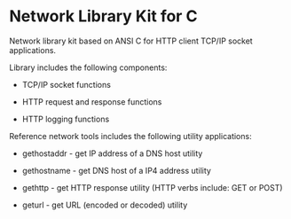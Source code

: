 Network Library Kit for C
=========================

Network library kit based on ANSI C for HTTP client TCP/IP socket applications.

Library includes the following components:

* TCP/IP socket functions

* HTTP request and response functions

* HTTP logging functions

Reference network tools includes the following utility applications:

* gethostaddr - get IP address of a DNS host utility

* gethostname - get DNS host of a IP4 address utility

* gethttp - get HTTP response utility (HTTP verbs include: GET or POST)

* geturl - get URL (encoded or decoded) utility
